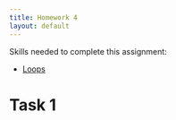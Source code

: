 ```yaml
---
title: Homework 4
layout: default
---
```


Skills needed to complete this assignment:

- [Loops](/lecture/loops.html)

# Task 1